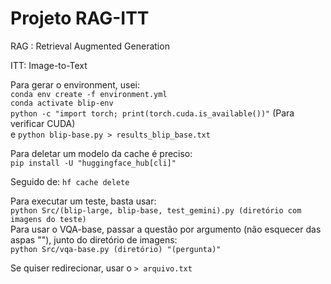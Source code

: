 # Projeto RAG-ITT

RAG : Retrieval Augmented Generation  

ITT: Image-to-Text

Para gerar o environment, usei:  
``conda env create -f environment.yml``  
``conda activate blip-env``  
``python -c "import torch; print(torch.cuda.is_available())"`` (Para verificar CUDA)  
e ``python blip-base.py > results_blip_base.txt``  

Para deletar um modelo da cache é preciso:  
``pip install -U "huggingface_hub[cli]"``

Seguido de:
``hf cache delete``

Para executar um teste, basta usar:  
``python Src/(blip-large, blip-base, test_gemini).py (diretório com imagens do teste)``  
Para usar o VQA-base, passar a questão por argumento (não esquecer das aspas ""), junto do diretório de imagens:  
``python Src/vqa-base.py (diretório) "(pergunta)"``  

Se quiser redirecionar, usar o ``> arquivo.txt``
